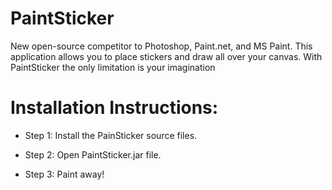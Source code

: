 # PaintSticker
New open-source competitor to Photoshop, Paint.net, and MS Paint. This application allows you to place stickers and draw all over your canvas. With PaintSticker the only limitation is your imagination 

# Installation Instructions:
- Step 1:
Install the PainSticker source files.

- Step 2:
Open PaintSticker.jar file.

- Step 3:
Paint away!
